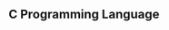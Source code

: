 ## C Programming Language
<!--
Future ideas:
mmap
brk
regex
pragma pack
fread/fwrite/fseek
printf
scanf (read user input)
fgets
puts / fputs
strcat, strdup
__builtin_return_address
pthread_create
-->
